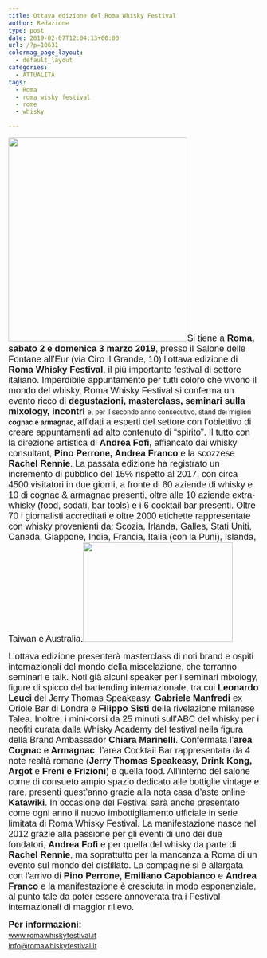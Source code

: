 ```yaml
---
title: Ottava edizione del Roma Whisky Festival
author: Redazione
type: post
date: 2019-02-07T12:04:13+00:00
url: /?p=10631
colormag_page_layout:
  - default_layout
categories:
  - ATTUALITÀ
tags:
  - Roma
  - roma wisky festival
  - rome
  - whisky

---
```

<div>
  <span style="font-family: Calibri, sans-serif;"><span style="font-size: large;"><img decoding="async" loading="lazy" class="alignleft wp-image-10632 " src="https://progressonline.it/wp-content/uploads/2019/02/locandina-Roma-Whisky-Festival-2019.jpg" alt="" width="359" height="410" />Si tiene a </span></span><span style="font-family: Calibri, sans-serif;"><span style="font-size: large;"><b>Roma, sabato 2 e domenica 3 marzo 2019</b></span></span><span style="font-family: Calibri, sans-serif;"><span style="font-size: large;">, presso il Salone delle Fontane all&#8217;Eur (via Ciro il Grande, 10) l&#8217;ottava edizione di </span></span><span style="font-family: Calibri, sans-serif;"><span style="font-size: large;"><b>Roma Whisky Festival</b></span></span><span style="font-family: Calibri, sans-serif;"><span style="font-size: large;">, il più importante festival di settore italiano. Imperdibile appuntamento per tutti coloro che vivono il mondo del whisky, Roma Whisky Festival si conferma un evento ricco di </span></span><span style="font-family: Calibri, sans-serif;"><span style="font-size: large;"><b>degustazioni, masterclass, seminari sulla mixology, incontri </b></span></span><span style="font-family: Calibri, sans-serif;">e, per il secondo anno consecutivo, stand dei migliori </span><span style="font-family: Calibri, sans-serif;"><b>cognac e armagnac, </b></span><span style="font-family: Calibri, sans-serif;"><span style="font-size: large;">affidati a esperti del settore con l’obiettivo di creare appuntamenti ad alto contenuto di “spirito”. Il tutto con la direzione artistica di </span></span><span style="font-family: Calibri, sans-serif;"><span style="font-size: large;"><b>Andrea Fofi,</b></span></span><span style="font-family: Calibri, sans-serif;"><span style="font-size: large;"> affiancato dai whisky consultant, </span></span><span style="font-family: Calibri, sans-serif;"><span style="font-size: large;"><b>Pino Perrone, Andrea Franco</b></span></span><span style="font-family: Calibri, sans-serif;"><span style="font-size: large;"> e la scozzese </span></span><span style="font-family: Calibri, sans-serif;"><span style="font-size: large;"><b>Rachel Rennie</b></span></span><span style="font-family: Calibri, sans-serif;"><span style="font-size: large;">. La passata edizione ha registrato un incremento di pubblico del 15% rispetto al 2017, con circa 4500 visitatori in due giorni, a fronte di 60 aziende di whisky e 10 di cognac & armagnac presenti, oltre alle 10 aziende extra-whisky (food, sodati, bar tools) e i 6 cocktail bar presenti. Oltre 70 i giornalisti accreditati e oltre 2000 etichette rappresentate con whisky provenienti da: Scozia, Irlanda, Galles, Stati Uniti, Canada, Giappone, India, Francia, Italia (con la Puni), Islanda, Taiwan e Australia.<img decoding="async" loading="lazy" class="size-medium wp-image-10633 alignright" src="https://progressonline.it/wp-content/uploads/2019/02/Roma-Whisky-Festival-2018-2-300x200.jpg" alt="" width="300" height="200" /> </span></span>
</div>

<span style="font-family: Calibri, sans-serif;"><span style="font-size: large;">L&#8217;ottava edizione presenterà masterclass di noti brand e ospiti internazionali del mondo della miscelazione, che terranno seminari e talk. Noti già alcuni speaker per i seminari mixology, figure di spicco del bartending internazionale, tra cui </span></span><span style="font-family: Calibri, sans-serif;"><span style="font-size: large;"><b>Leonardo Leuci</b></span></span><span style="font-family: Calibri, sans-serif;"><span style="font-size: large;"> del Jerry Thomas Speakeasy, </span></span><span style="font-family: Calibri, sans-serif;"><span style="font-size: large;"><b>Gabriele Manfredi</b></span></span><span style="font-family: Calibri, sans-serif;"><span style="font-size: large;"> ex Oriole Bar di Londra e </span></span><span style="font-family: Calibri, sans-serif;"><span style="font-size: large;"><b>Filippo Sisti </b></span></span><span style="font-family: Calibri, sans-serif;"><span style="font-size: large;">della rivelazione milanese Talea. Inoltre, i mini-corsi da 25 minuti sull&#8217;ABC del whisky per i neofiti curata dalla Whisky Academy del festival nella figura della Brand Ambassador </span></span><span style="font-family: Calibri, sans-serif;"><span style="font-size: large;"><b>Chiara Marinelli</b></span></span><span style="font-family: Calibri, sans-serif;"><span style="font-size: large;">. Confermata l&#8217;</span></span><span style="font-family: Calibri, sans-serif;"><span style="font-size: large;"><b>area Cognac e Armagnac</b></span></span><span style="font-family: Calibri, sans-serif;"><span style="font-size: large;">, l&#8217;area Cocktail Bar rappresentata da 4 note realtà romane (</span></span><span style="font-family: Calibri, sans-serif;"><span style="font-size: large;"><b>Jerry Thomas Speakeasy, Drink Kong, Argot </b></span></span><span style="font-family: Calibri, sans-serif;"><span style="font-size: large;">e </span></span><span style="font-family: Calibri, sans-serif;"><span style="font-size: large;"><b>Freni e Frizioni</b></span></span><span style="font-family: Calibri, sans-serif;"><span style="font-size: large;">) e quella food. All&#8217;interno del salone come di consueto ampio spazio dedicato alle bottiglie vintage e rare, presenti quest&#8217;anno grazie alla nota casa d&#8217;aste online </span></span><span style="font-family: Calibri, sans-serif;"><span style="font-size: large;"><b>Katawiki</b></span></span><span style="font-family: Calibri, sans-serif;"><span style="font-size: large;">. In occasione del Festival sarà anche presentato come ogni anno il nuovo imbottigliamento ufficiale in serie limitata di Roma Whisky Festival. La manifestazione nasce nel 2012 grazie alla passione per gli eventi di uno dei due fondatori, </span></span><span style="font-family: Calibri, sans-serif;"><span style="font-size: large;"><b>Andrea Fofi</b></span></span><span style="font-family: Calibri, sans-serif;"><span style="font-size: large;"> e per quella del whisky da parte di </span></span><span style="font-family: Calibri, sans-serif;"><span style="font-size: large;"><b>Rachel Rennie</b></span></span><span style="font-family: Calibri, sans-serif;"><span style="font-size: large;">, ma soprattutto per la mancanza a Roma di un evento sul mondo del distillato. La compagine si è allargata con l’arrivo di </span></span><span style="font-family: Calibri, sans-serif;"><span style="font-size: large;"><b>Pino Perrone, Emiliano Capobianco</b></span></span><span style="font-family: Calibri, sans-serif;"><span style="font-size: large;"> e </span></span><span style="font-family: Calibri, sans-serif;"><span style="font-size: large;"><b>Andrea Franco </b></span></span><span style="font-family: Calibri, sans-serif;"><span style="font-size: large;">e la manifestazione è cresciuta in modo esponenziale, al punto tale da poter essere annoverata tra i Festival internazionali di maggior rilievo.</span></span>

<span style="font-family: Calibri, sans-serif;"><span style="font-size: large;"><b>Per informazioni: </b></span></span><span style="font-family: Calibri, sans-serif;"><span style="font-size: large;"><br /> </span></span><span style="color: #000080;"><span lang="zxx"><u><a href="https://www.romawhiskyfestival.it/"><span style="font-family: Calibri, sans-serif;"><span style="font-size: large;">www.romawhiskyfestival.it</span></span></a></u></span></span><span style="font-family: Calibri, sans-serif;"><span style="font-size: large;"><br /> </span></span><span style="color: #000080;"><span lang="zxx"><u><a href="mailto:info@romawhiskyfestival.it"><span style="font-family: Calibri, sans-serif;"><span style="font-size: large;">info@romawhiskyfestival.it</span></span></a></u></span></span><span style="font-family: Calibri, sans-serif;"><span style="font-size: large;"><br /> </span></span>